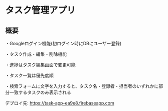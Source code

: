 # タスク管理アプリ

## 概要

・Googleログイン機能(初ログイン時にDBにユーザー登録)

・タスク作成・編集・削除機能

・進捗はタスク編集画面で変更可能

・タスク一覧は優先度順

・検索フォームに文字を入力すると、タスク名・登録者・担当者のいずれかに部分一致するタスクのみ表示される



デプロイ先: https://task-app-ea9e8.firebaseapp.com

